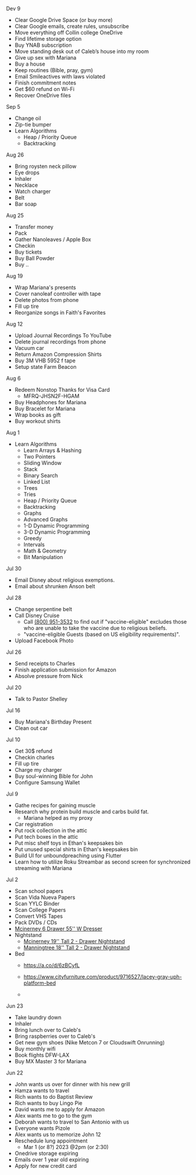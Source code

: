 Dev 9

- Clear Google Drive Space (or buy more)
- Clear Google emails, create rules, unsubscribe
- Move everything off Collin college OneDrive
- Find lifetime storage option
- Buy YNAB subscription
- Move standing desk out of Caleb’s house into my room
- Give up sex with Mariana
- Buy a house
- Keep routines (Bible, pray, gym)
- Email Smileactives with laws violated
- Finish commitment notes
- Get $60 refund on Wi-Fi
- Recover OneDrive files

Sep 5

- Change oil
- Zip-tie bumper
- Learn Algorithms
    - Heap / Priority Queue
    - Backtracking

Aug 26

- Bring roysten neck pillow
- Eye drops
- Inhaler
- Necklace
- Watch charger
- Belt
- Bar soap

Aug 25

- Transfer money
- Pack
- Gather Nanoleaves / Apple Box
- Checkin
- Buy tickets
- Buy Ball Powder
- Buy ..

Aug 19

- Wrap Mariana's presents
- Cover nanoleaf controller with tape
- Delete photos from phone
- Fill up tire
- Reorganize songs in Faith's Favorites

Aug 12

- Upload Journal Recordings To YouTube
- Delete journal recordings from phone
- Vacuum car
- Return Amazon Compression Shirts
- Buy 3M VHB 5952 f tape
- Setup state Farm Beacon

Aug 6

- Redeem Nonstop Thanks for Visa Card
    - MFRQ-JHSN2F-HGAM
- Buy Headphones for Mariana
- Buy Bracelet for Mariana
- Wrap books as gift
- Buy workout shirts

Aug 1

- Learn Algorithms
    - Learn Arrays & Hashing
    - Two Pointers
    - Sliding Window
    - Stack
    - Binary Search
    - Linked List
    - Trees
    - Tries
    - Heap / Priority Queue
    - Backtracking
    - Graphs
    - Advanced Graphs
    - 1-D Dynamic Programming
    - 3-D Dynamic Programming
    - Greedy
    - Intervals
    - Math & Geometry
    - Bit Manipulation

Jul 30

- Email Disney about religious exemptions.
- Email about shrunken Anson belt

Jul 28

- Change serpentine belt
- Call Disney Cruise
    - Call [(800) 951-3532](tel:+18009513532) to find out if "vaccine-eligible" excludes those who are unable to take the vaccine due to religious beliefs.
    - "vaccine-eligible Guests (based on US eligibility requirements)".
- Upload Facebook Photo

Jul 26

- Send receipts to Charles
- Finish application submission for Amazon
- Absolve pressure from Nick

Jul 20

- Talk to Pastor Shelley

Jul 16

- Buy Mariana's Birthday Present
- Clean out car

Jul 10

- Get 30$ refund
- Checkin charles
- Fill up tire
- Charge my charger
- Buy soul-winning Bible for John
- Configure Samsung Wallet

Jul 9

- Gathe recipes for gaining muscle
- Research why protein build muscle and carbs build fat.
    - Mariana helped as my proxy
- Car registration
- Put rock collection in the attic
- Put tech boxes in the attic
- Put misc shelf toys in Ethan's keepsakes bin
- Put unused special shirts in Ethan's keepsakes bin
- Build UI for unboundpreaching using Flutter
- Learn how to utilize Roku Streambar as second screen for synchronized streaming with Mariana

Jul 2

- Scan school papers
- Scan Vida Nueva Papers
- Scan YYLC Binder
- Scan College Papers
- Convert VHS Tapes
- Pack DVDs / CDs
- [Mcinerney 6 Drawer 55'' W Dresser](https://www.wayfair.com/furniture/pdp/wade-logan-mcinerney-6-drawer-55-w-dresser-with-mirror-w004143959.html)
- Nightstand
    - [Mcinerney 19'' Tall 2 - Drawer Nightstand](https://www.wayfair.com/furniture/pdp/wade-logan-mcinerney-2-drawer-nightstand-w004143357.html)
    - [Manningtree 18'' Tall 2 - Drawer Nightstand](https://www.wayfair.com/furniture/pdp/wade-logan-manningtree-2-drawer-nightstand-w000404703.html)
- Bed
    - https://a.co/d/6zBCyfL
    - https://www.cityfurniture.com/product/9716527/lacey-gray-uph-platform-bed

    -
Jun 23

- Take laundry down
- Inhaler
- Bring lunch over to Caleb's
- Bring raspberries over to Caleb's
- Get new gym shoes (Nike Metcon 7 or Cloudswift Onrunning)
- Buy monthly wifi
- Book flights DFW-LAX
- Buy MX Master 3 for Mariana

Jun 22

- John wants us over for dinner with his new grill
- Hamza wants to travel
- Rich wants to do Baptist Review
- Rich wants to buy Lingo Pie
- David wants me to apply for Amazon
- Alex wants me to go to the gym
- Deborah wants to travel to San Antonio with us
- Everyone wants Pizole
- Alex wants us to memorize John 12
- Reschedule lung appointment
    - Mar 1 (or 8?) 2023 @2pm (or 2:30)
- Onedrive storage expiring
- Emails over 1 year old expiring
- Apply for new credit card